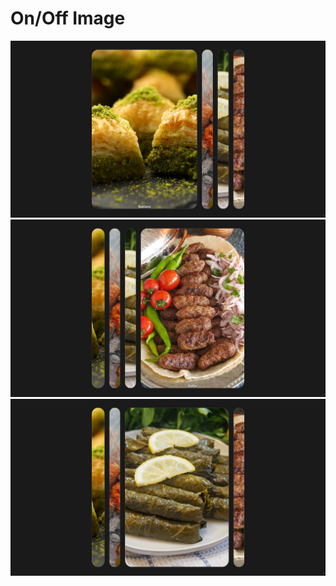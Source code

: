 # On/Off Image
![CHEESE!](img/projefullphoto.jpg)
![CHEESE!](img/projefullphoto1.jpg)
![CHEESE!](img/projefullphoto2.jpg)